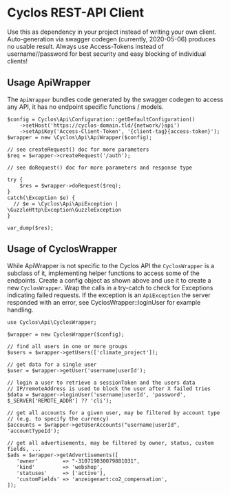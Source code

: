 # Cyclos REST-API Client

Use this as dependency in your project instead of writing your own client.
Auto-generation via swagger codegen (currently, 2020-05-06) produces no usable result.
Always use Access-Tokens instead of username//password for best security
and easy blocking of individual clients!

## Usage ApiWrapper

The `ApiWrapper` bundles code generated by the swagger codegen to access
any API, it has no endpoint specific functions / models. 

```
$config = Cyclos\Api\Configuration::getDefaultConfiguration()
    ->setHost('https://cyclos-domain.tld/{network/}api')
    ->setApiKey('Access-Client-Token', '{client-tag}{access-token}');
$wrapper = new \Cyclos\Api\ApiWrapper($config);

// see createRequest() doc for more parameters
$req = $wrapper->createRequest('/auth');

// see doRequest() doc for more parameters and response type

try {
    $res = $wrapper->doRequest($req);
}
catch(\Exception $e) {
  // $e = \Cyclos\Api\ApiException | \GuzzleHttp\Exception\GuzzleException
}

var_dump($res);
```

## Usage of CyclosWrapper

While ApiWrapper is not specific to the Cyclos API the `CyclosWrapper`
is a subclass of it, implementing helper functions to access some of the
endpoints.
Create a config object as shown above and use it to create a new `CyclosWrapper`.
Wrap the calls in a try-catch to check for Exceptions indicating failed
requests. If the exception is an `ApiException` the server
responded with an error, see CyclosWrapper::loginUser for
example handling.

```
use Cyclos\Api\CyclosWrapper;

$wrapper = new CyclosWrapper($config);

// find all users in one or more groups
$users = $wrapper->getUsers(['climate_project']);

// get data for a single user
$user = $wrapper->getUser('username|userId');

// login a user to retrieve a sessionToken and the users data
// IP/remoteAddress is used to block the user after X failed tries
$data = $wrapper->loginUser('username|userId', 'password', $_SERVER['REMOTE_ADDR'] ?? 'cli');

// get all accounts for a given user, may be filtered by account type
// (e.g. to specify the currency) 
$accounts = $wrapper->getUserAccounts("username|userId", 'accountTypeId');

// get all advertisements, may be filtered by owner, status, custom fields, ...
$ads = $wrapper->getAdvertisements([
   'owner'        => "-310719030079881031",  
   'kind'         => 'webshop',
   'statuses'     => ['active'],
   'customFields' => 'anzeigenart:co2_compensation',
]);
```